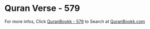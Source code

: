 # Quran Verse - 579 

For more infos, Click [QuranBookk - 579](https://www.quranbookk.com/quran/search?q=579) to Search at [QuranBookk.com](http://quranbookk.com/)